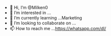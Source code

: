 - 👋 Hi, I’m @Milken0
- 👀 I’m interested in ...
- 🌱 I’m currently learning ...Marketing
- 💞️ I’m looking to collaborate on ...
- 📫 How to reach me ...https://whatsapp.com/dl/



<!---
Milken0/Milken0 is a ✨ special ✨ repository because its `README.md` (this file) appears on your GitHub profile.
You can click the Preview link to take a look at your changes.
--->
